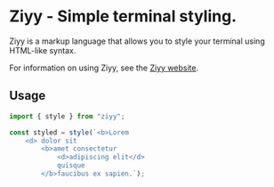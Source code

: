 # Ziyy - Simple terminal styling.

Ziyy is a markup language that allows you to style your terminal using HTML-like syntax.

For information on using Ziyy, see the [Ziyy website](https://ziyy-dev.github.io).

## Usage

```js
import { style } from "ziyy";

const styled = style(`<b>Lorem
    <d> dolor sit
        <b>amet consectetur
            <d>adipiscing elit</d>
            quisque
        </b>faucibus ex sapien.`);
```
